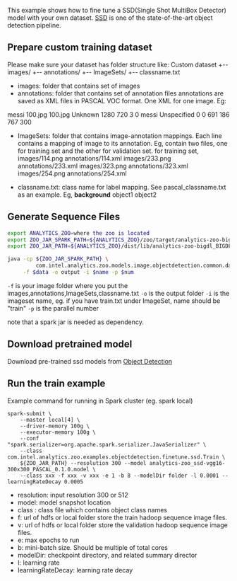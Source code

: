 This example shows how to fine tune a SSD(Single Shot MultiBox Detector) model with your own dataset.
[SSD](https://research.google.com/pubs/pub44872.html) is one of the state-of-the-art
 object detection pipeline.

## Prepare custom training dataset
Please make sure your dataset has folder structure like:
Custom dataset
+-- images/
+-- annotations/
+-- ImageSets/
+-- classname.txt

* images: folder that contains set of images
* annotations: folder that contains set of annotation files
annotations are saved as XML files in PASCAL VOC format. One XML for one image. Eg:
<annotation>
	<folder>messi</folder>
	<filename>100.jpg</filename>
	<path>100.jpg</path>
	<source>
		<database>Unknown</database>
	</source>
	<size>
		<width>1280</width>
		<height>720</height>
		<depth>3</depth>
	</size>
	<segmented>0</segmented>
	<object>
		<name>messi</name>
		<pose>Unspecified</pose>
		<truncated>0</truncated>
		<difficult>0</difficult>
		<bndbox>
			<xmin>691</xmin>
			<ymin>186</ymin>
			<xmax>767</xmax>
			<ymax>300</ymax>
		</bndbox>
	</object>
</annotation>

* ImageSets: folder that contains image-annotation mappings. Each line contains a mapping of image to its annotation.
 Eg, contain two files, one for training set and the other for validation set. for training set,
images/114.png annotations/114.xml
images/233.png annotations/233.xml
images/323.png annotations/323.xml
images/254.png annotations/254.xml

* classname.txt: class name for label mapping. See pascal_classname.txt as an example.
 Eg,
 __background__
 object1
 object2

## Generate Sequence Files

```bash
export ANALYTICS_ZOO=where the zoo is located
export ZOO_JAR_SPARK_PATH=${ANALYTICS_ZOO}/zoo/target/analytics-zoo-bigdl_BIGDL_VERSION-spark_SPARK_VERSION-ZOO_VERSION-jar-with-dependencies-and-spark.jar
export ZOO_JAR_PATH=${ANALYTICS_ZOO}/dist/lib/analytics-zoo-bigdl_BIGDL_VERSION-spark_SPARK_VERSION-ZOO_VERSION-jar-with-dependencies.jar

java -cp ${ZOO_JAR_SPARK_PATH} \
         com.intel.analytics.zoo.models.image.objectdetection.common.dataset.RoiImageSeqGenerator \
     -f $data -o output -i $name -p $num
```

```-f``` is your image folder where you put the images,annotations,ImageSets,classname.txt
```-o``` is the output folder
```-i``` is the imageset name, eg. if you have train.txt under ImageSet, name should be "train"
```-p``` is the parallel number

note that a spark jar is needed as dependency.

## Download pretrained model
Download pre-trained ssd models from [Object Detection](https://github.com/intel-analytics/analytics-zoo/blob/master/docs/docs/ProgrammingGuide/object-detection.md)

## Run the train example
Example command for running in Spark cluster (eg. spark local)

```
spark-submit \
    --master local[4] \
    --driver-memory 100g \
    --executor-memory 100g \
    --conf "spark.serializer=org.apache.spark.serializer.JavaSerializer" \
    --class com.intel.analytics.zoo.examples.objectdetection.finetune.ssd.Train \
    ${ZOO_JAR_PATH} --resolution 300 --model analytics-zoo_ssd-vgg16-300x300_PASCAL_0.1.0.model \
    --class xxx -f xxx -v xxx -e 1 -b 8 --modelDir folder -l 0.0001 --learningRateDecay 0.0005
```
* resolution: input resolution 300 or 512
* model: model snapshot location
* class : class file which contains object class names
* f: url of hdfs or local folder store the train hadoop sequence image files.
* v: url of hdfs or local folder store the validation hadoop sequence image files.
* e: max epochs to run
* b: mini-batch size. Should be multiple of total cores
* modelDir: checkpoint directory, and related summary director
* l: learning rate
* learningRateDecay: learning rate decay
